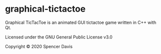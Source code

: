 # graphical-tictactoe

Graphical TicTacToe is an animated GUI tictactoe game written in C++ with Qt.

Licensed under the GNU General Public License v3.0

Copyright © 2020 Spencer Davis


